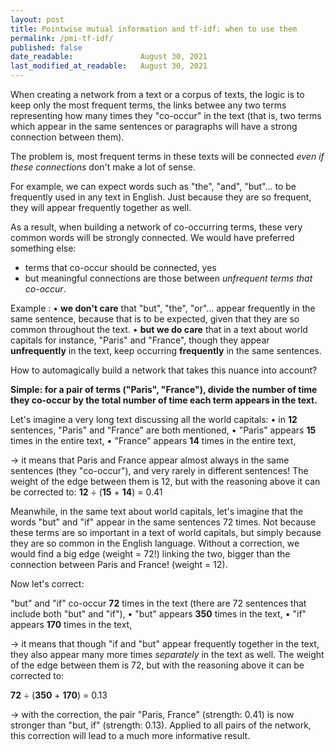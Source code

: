 ```yaml
---
layout: post
title: Pointwise mutual information and tf-idf: when to use them
permalink: /pmi-tf-idf/
published: false
date_readable:               August 30, 2021
last_modified_at_readable:   August 30, 2021
---
```


When creating a network from a text or a corpus of texts, the logic is to keep only the most frequent terms, the links betwee any two terms representing how many times they "co-occur" in the text (that is, two terms which appear in the same sentences or paragraphs will have a strong connection between them).

The problem is, most frequent terms in these texts will be connected *even if these connections* don't make a lot of sense.

For example, we can expect words such as "the", "and", "but"... to be frequently used in any text in English. Just because they are so frequent, they will appear frequently together as well.

As a result, when building a network of co-occurring terms, these very common words will be strongly connected. We would have preferred something else:

- terms that co-occur should be connected, yes
- but meaningful connections are those between *unfrequent terms that co-occur*.

Example :
• **we don't care** that "but", "the", "or"... appear frequently in the same sentence, because that is to be expected, given that they are so common throughout the text.
• **but we do care** that in a text about world capitals for instance, "Paris" and "France", though they appear **unfrequently** in the text, keep occurring **frequently** in the same sentences.

How to automagically build a network that takes this nuance into account?

**Simple: for a pair of terms ("Paris", "France"), divide the number of time they co-occur by the total number of time each term appears in the text.**

Let's imagine a very long text discussing all the world capitals:
• in **12** sentences, "Paris" and "France" are both mentioned,
• "Paris" appears **15** times in the entire text,
• "France" appears **14** times in the entire text,

-> it means that Paris and France appear almost always in the same sentences (they "co-occur"), and very rarely in different sentences! The weight of the edge between them is 12, but with the reasoning above it can be corrected to:
**12** ÷ (**15** + **14**) = 0.41

Meanwhile, in the same text about world capitals, let's imagine that the words "but" and "if" appear in the same sentences 72 times. Not because these terms are so important in a text of world capitals, but simply because they are so common in the English language. Without a correction, we would find a big edge (weight = 72!) linking the two, bigger than the connection between Paris and France! (weight = 12).

Now let's correct:

"but" and "if" co-occur **72** times in the text (there are 72 sentences that include both "but" and "if"),
• "but" appears **350** times in the text,
• "if" appears **170** times in the text,

-> it means that though "if and "but" appear frequently together in the text, they also appear many more times *separately* in the text as well. The weight of the edge between them is 72, but with the reasoning above it can be corrected to:

**72** ÷ (**350** + **170**) = 0.13

-> with the correction, the pair "Paris, France" (strength: 0.41) is now stronger than "but, if" (strength: 0.13). Applied to all pairs of the network, this correction will lead to a much more informative result.

